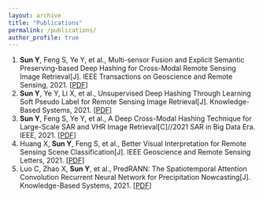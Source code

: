 ```yaml
---
layout: archive
title: "Publications"
permalink: /publications/
author_profile: true
---
```


1. **Sun Y**, Feng S, Ye Y, et al., Multi-sensor Fusion and Explicit Semantic Preserving-based Deep Hashing for Cross-Modal Remote Sensing Image Retrieval\[J\]. IEEE Transactions on Geoscience and Remote Sensing, 2021. \[[PDF](https://doi.org/10.1109/TGRS.2021.3136641)\]
2. **Sun Y**, Ye Y, Li X, et al., Unsupervised Deep Hashing Through Learning Soft Pseudo Label for Remote Sensing Image Retrieval\[J\]. Knowledge-Based Systems, 2021. \[[PDF](https://doi.org/10.1016/j.knosys.2021.107807)\] 
3. **Sun Y**, Feng S, Ye Y, et al., A Deep Cross-Modal Hashing Technique for Large-Scale SAR and VHR Image Retrieval\[C\]//2021 SAR in Big Data Era. IEEE, 2021. \[[PDF](https://doi.org/10.1109/BIGSARDATA53212.2021.9574218)\]
4. Huang X, **Sun Y**, Feng S, et al., Better Visual Interpretation for Remote Sensing Scene Classification\[J\]. IEEE Geoscience and Remote Sensing Letters, 2021. \[[PDF](https://doi.org/10.1109/LGRS.2021.3132920)\]
5. Luo C, Zhao X, **Sun Y**, et al., PredRANN: The Spatiotemporal Attention Convolution Recurrent Neural Network for Precipitation Nowcasting\[J\]. Knowledge-Based Systems, 2021. \[[PDF](https://doi.org/10.1016/j.knosys.2021.107900)\] 




<!--{% if author.googlescholar %}
  You can also find my articles on <u><a href="{{author.googlescholar}}">my Google Scholar profile</a>.</u>
{% endif %}

{% include base_path %}

{% for post in site.publications reversed %}
  {% include archive-single.html %}
{% endfor %}
-->
